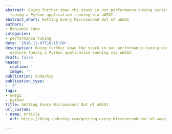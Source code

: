 ```yaml
---
abstract: Going further down the stack in our performance-tuning series, let's explore
  tuning a Python application running via uWSGI.
abstract_short: Getting Every Microsecond Out of uWSGI
authors:
- Benjamin Cane
categories:
- performance tuning
date: '2016-12-07T18:15:00'
description: Going further down the stack in our performance-tuning series, let's
  explore tuning a Python application running via uWSGI.
draft: false
header:
  caption: ''
  image: ''
publication: Codeship
publication_type:
- '2'
tags:
- uwsgi
- python
title: Getting Every Microsecond Out of uWSGI
url_custom:
- name: Article
  url: https://blog.codeship.com/getting-every-microsecond-out-of-uwsgi/

---
```

